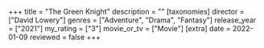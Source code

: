 +++
title = "The Green Knight"
description = ""
[taxonomies]
director = ["David Lowery"] 
genres = ["Adventure", "Drama", "Fantasy"]
release_year = ["2021"]
my_rating = ["3"]
movie_or_tv = ["Movie"]
[extra]
date = 2022-01-09
reviewed = false
+++
